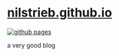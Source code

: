 # [nilstrieb.github.io](https://nilstrieb.github.io)

[![github pages](https://github.com/Nilstrieb/nilstrieb.github.io/actions/workflows/pages.yml/badge.svg)](https://github.com/Nilstrieb/nilstrieb.github.io/actions/workflows/pages.yml)

a very good blog

